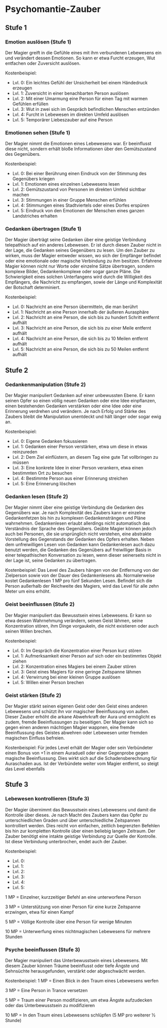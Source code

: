 # Psychomantie-Zauber
## Stufe 1
 
 
### Emotion auslösen (Stufe 1)
 
 
Der Magier greift in die Gefühle eines mit ihm verbundenen Lebewesens ein und verändert dessen Emotionen. So kann er etwa Furcht erzeugen, Wut entfachen oder Zuversicht auslösen.
 
Kostenbeispiel: 
- Lvl. 0: Ein leichtes Gefühl der Unsicherheit bei einem Händedruck erzeugen
- Lvl. 1: Zuversicht in einer benachbarten Person auslösen
- Lvl. 2: Mit einer Umarmung eine Person für einen Tag mit warmen Gefühlen erfüllen
- Lvl. 3: Wut in zwei sich im Gespräch befindlichen Menschen entzünden
- Lvl. 4: Furcht in Lebewesen im direkten Umfeld auslösen
- Lvl. 5: Temporärer Liebeszauber auf eine Person
 
 
### Emotionen sehen (Stufe 1)
 
Der Magier nimmt die Emotionen eines Lebewesens war. Er beeinflusst diese nicht, sondern erhält bloße Informationen über den Gemütszustand des Gegenübers.
 
Kostenbeispiel: 
- Lvl. 0: Bei einer Berührung einen Eindruck von der Stimmung des Gegenübers kriegen
- Lvl. 1: Emotionen eines einzelnen Lebewesens lesen
- Lvl. 2: Gemütszustand von Personen im direkten Umfeld sichtbar machen
- Lvl. 3: Stimmungen in einer Gruppe Menschen erfühlen
- Lvl. 4: Stimmungen eines Stadtviertels oder eines Dorfes erspüren
- Lvl. 5: Eindruck von den Emotionen der Menschen eines ganzen Landstriches erhalten

 
### Gedanken übertragen (Stufe 1)
 
Der Magier überträgt seine Gedanken über eine geistige Verbindung telepathisch auf ein anderes Lebewesen. Er ist durch diesen Zauber nicht in der Lage, die Gedanken seines Gegenübers zu lesen. Um den Zauber zu wirken, muss der Magier entweder wissen, wo sich der Empfänger befindet oder eine emotionale oder magische Verbindung zu ihm besitzen. Erfahrene Magier können nicht nur Worte oder einzelne Sätze übertragen, sondern komplexe Bilder, Gedankenkomplexe oder sogar ganze Pläne. Die Schwierigkeit eines solchen Unterfangens wird durch die Willigkeit des Empfängers, die Nachricht zu empfangen, sowie der Länge und Komplexität der Botschaft determiniert.
 
Kostenbeispiel: 
- Lvl. 0: Nachricht an eine Person übermitteln, die man berührt
- Lvl. 1: Nachricht an eine Person innerhalb der äußeren Aurasphäre
- Lvl. 2: Nachricht an eine Person, die sich bis zu hundert Schritt entfernt aufhält
- Lvl. 3: Nachricht an eine Person, die sich bis zu einer Meile entfernt aufhält
- Lvl. 4: Nachricht an eine Person, die sich bis zu 10 Meilen entfernt aufhält
- Lvl. 5: Nachricht an eine Person, die sich bis zu 50 Meilen entfernt aufhält

 
 
## Stufe 2
 
 
### Gedankenmanipulation (Stufe 2)
 
Der Magier manipuliert Gedanken auf einer unbewussten Ebene. Er kann seinen Opfer so einen völlig neuen Gedanken oder eine Idee einpflanzen, einen bestehenden Gedanken verstärken oder eine Idee oder eine Erinnerung verdrehen und verändern. Je nach Erfolg und Stärke des Zaubers bleibt die Manipulation unentdeckt und hält länger oder sogar ewig an.
 
Kostenbeispiel: 
- Lvl. 0: Eigene Gedanken fokussieren
- Lvl. 1: Gedanken einer Person verstärken, etwa um diese in etwas reinzureden
- Lvl. 2: Dem Ziel einflüstern, an diesem Tag eine gute Tat vollbringen zu müssen
- Lvl. 3: Eine konkrete Idee in einer Person verankern, etwa einen bestimmten Ort zu besuchen 
- Lvl. 4: Bestimmte Person aus einer Erinnerung streichen
- Lvl. 5: Eine Erinnerung löschen

 
### Gedanken lesen (Stufe 2)
 
Der Magier nimmt über eine geistige Verbindung die Gedanken des Gegenübers war. Je nach Komplexität des Zaubers kann er einzelne Gedankenfetzen bis hin zu komplexen Gedankensträngen und Pläne wahrnehmen. Gedankenlesen erlaubt allerdings nicht automatisch das Verständnis der Sprache des Gegenübers. Geübte Magier können jedoch auch bei Personen, die sie ursprünglich nicht verstehen, eine abstrakte Vorstellung des Gegenstands der Gedanken des Opfers erhalten. Neben dem unfreiwilligen Lesen von Gedanken kann Gedankenlesen auch dazu benutzt werden, die Gedanken des Gegenübers auf freiwilliger Basis in einer telepathischen Konversation zu lesen, wenn dieser seinerseits nicht in der Lage ist, seine Gedanken zu übertragen.
 
Kostenbeispiel: Das Level des Zaubers hängen von der Entfernung von der Zielperson sowie von der Dauer des Gedankenlesens ab. Normalerweise kostet Gedankenlesen 1 MP pro fünf Sekunden Lesen. Befindet sich die Person außerhalb der Reichweite des Magiers, wird das Level für alle zehn Meter um eins erhöht.
 
 
### Geist beeinflussen (Stufe 2)
 
Der Magier manipuliert das Bewusstsein eines Lebewesens. Er kann so etwa dessen Wahrnehmung verändern, seinen Geist lähmen, seine Konzentration stören, ihm Dinge vorgaukeln, die nicht existieren oder auch seinen Willen brechen.
 
Kostenbeispiel:
- Lvl. 0: Im Gespräch die Konzentration einer Person kurz stören
- Lvl. 1: Aufmerksamkeit einer Person auf sich oder ein bestimmtes Objekt ziehen
- Lvl. 2: Konzentration eines Magiers bei einem Zauber stören
- Lvl. 3: Geist eines Magiers für eine geringe Zeitspanne lähmen
- Lvl. 4: Verwirrung bei einer kleinen Gruppe auslösen
- Lvl. 5: Willen einer Person brechen
 
 
### Geist stärken (Stufe 2)
 
Der Magier stärkt seinen eigenen Geist oder den Geist eines anderen Lebewesens und schützt ihn vor magischer Beeinflussung von außen. Dieser Zauber erhöht die arkane Abwehrkraft der Aura und ermöglicht es zudem, fremde Beeinflussungen zu beseitigen. Der Magier kann sich so gegen einen anderen mächtigen Magier wappnen, eine fremde Beeinflussung des Geistes abwehren oder Lebewesen unter fremden magischen Einfluss befreien.
 
Kostenbeispiel: Für jedes Level erhält der Magier oder sein Verbündeter einen Bonus von +1 in einem Auraduell oder einer Gegenprobe gegen magische Beeinflussung. Dies wirkt sich auf die Schadensberechnung für Auraschaden aus. Ist der Verbündete weiter vom Magier entfernt, so steigt das Level ebenfalls

 
## Stufe 3
 
 
### Lebewesen kontrollieren (Stufe 3)
 
Der Magier übernimmt das Bewusstsein eines Lebewesens und damit die Kontrolle über dieses. Je nach Macht des Zaubers kann das Opfer zu unterschiedlichen Graden und über unterschiedliche Zeitspannen kontrolliert werden. Dies reicht von einfachen, zeitlich begrenzten Befehlen bis hin zur kompletten Kontrolle über einen beliebig langen Zeitraum. Der Zauber benötigt eine intakte geistige Verbindung zur Quelle der Kontrolle. Ist diese Verbindung unterbrochen, endet auch der Zauber.
 
Kostenbeispiel: 
- Lvl. 0: 
- Lvl. 1: 
- Lvl. 2: 
- Lvl. 3: 
- Lvl. 4: 
- Lvl. 5:
  
1 MP = Einzelner, kurzzeitiger Befehl an eine unterworfene Person
 
3 MP = Unterstützung von einer Person für eine kurze Zeitspanne erzwingen, etwa für einen Kampf
 
5 MP = Völlige Kontrolle über eine Person für wenige Minuten
 
10 MP = Unterwerfung eines nichtmagischen Lebewesens für mehrere Stunden
 
 
### Psyche beeinflussen (Stufe 3)
 
Der Magier manipuliert das Unterbewusstsein eines Lebewesens. Mit diesem Zauber können Träume beeinflusst oder tiefe Ängste und Sehnsüchte herausgefunden, verstärkt oder abgeschwächt werden.
 
Kostenbeispiel: 1 MP = Einen Blick in den Traum eines Lebewesens werfen
 
3 MP = Eine Person in Trance versetzen
 
5 MP = Traum einer Person modifizieren, um etwa Ängste aufzudecken oder das Unterbewusstsein zu modifizieren
 
10 MP = In den Traum eines Lebewesens schlüpfen (5 MP pro weiterer ½ Stunde)
